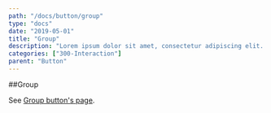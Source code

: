 ```yaml
---
path: "/docs/button/group"
type: "docs"
date: "2019-05-01"
title: "Group"
description: "Lorem ipsum dolor sit amet, consectetur adipiscing elit. Nunc tempus laoreet leo sit amet iaculis."
categories: ["300-Interaction"]
parent: "Button"
---
```


##Group

See [Group button's page](/docs/group/button).
